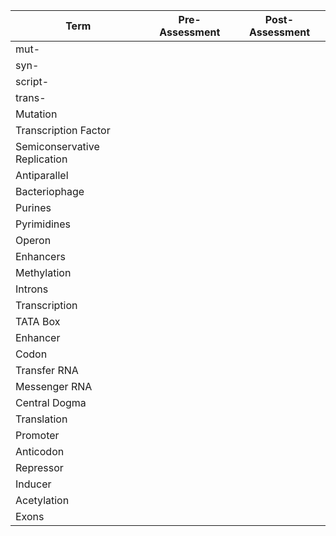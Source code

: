 | Term                         | Pre-Assessment | Post-Assessment |
| ---------------------------- | -------------- | --------------- |
| mut-                         |                |                 |
| syn-                         |                |                 |
| script-                      |                |                 |
| trans-                       |                |                 |
| Mutation                     |                |                 |
| Transcription Factor         |                |                 |
| Semiconservative Replication |                |                 |
| Antiparallel                 |                |                 |
| Bacteriophage                |                |                 |
| Purines                      |                |                 |
| Pyrimidines                  |                |                 |
| Operon                       |                |                 |
| Enhancers                    |                |                 |
| Methylation                  |                |                 |
| Introns                      |                |                 |
| Transcription                |                |                 |
| TATA Box                     |                |                 |
| Enhancer                     |                |                 |
| Codon                        |                |                 |
| Transfer RNA                 |                |                 |
| Messenger RNA                |                |                 |
| Central Dogma                |                |                 |
| Translation                  |                |                 |
| Promoter                     |                |                 |
| Anticodon                    |                |                 |
| Repressor                    |                |                 |
| Inducer                      |                |                 |
| Acetylation                  |                |                 |
| Exons                        |                |                 |
